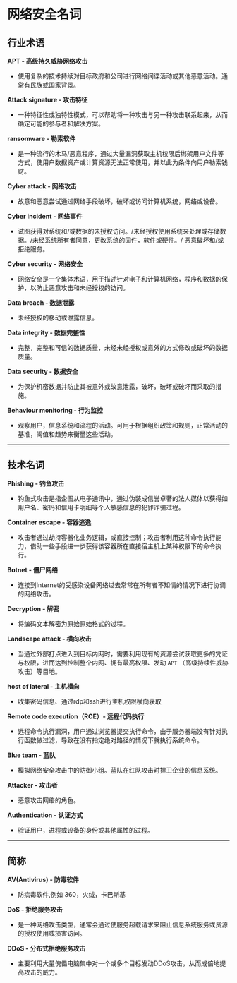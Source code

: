 # 网络安全名词

## 行业术语

**APT - 高级持久威胁网络攻击**

- 使用复杂的技术持续对目标政府和公司进行网络间谍活动或其他恶意活动。通常有民族或国家背景。

**Attack signature - 攻击特征**

- 一种特征性或独特性模式，可以帮助将一种攻击与另一种攻击联系起来，从而确定可能的参与者和解决方案。

**ransomware - 勒索软件**

- 是一种流行的木马/恶意程序，通过大量漏洞获取主机权限后绑架用户文件等方式，使用户数据资产或计算资源无法正常使用，并以此为条件向用户勒索钱财。

**Cyber attack - 网络攻击**

- 故意和恶意尝试通过网络手段破坏，破坏或访问计算机系统，网络或设备。

**Cyber incident - 网络事件**

- 试图获得对系统和/或数据的未授权访问。/未经授权使用系统来处理或存储数据。/未经系统所有者同意，更改系统的固件，软件或硬件。/ 恶意破坏和/或拒绝服务。

**Cyber security - 网络安全**

- 网络安全是一个集体术语，用于描述针对电子和计算机网络，程序和数据的保护，以防止恶意攻击和未经授权的访问。

**Data breach - 数据泄露**

- 未经授权的移动或泄露信息。

**Data integrity - 数据完整性**

- 完整，完整和可信的数据质量，未经未经授权或意外的方式修改或破坏的数据质量。

**Data security - 数据安全**

- 为保护机密数据并防止其被意外或故意泄露，破坏，破坏或破坏而采取的措施。

**Behaviour monitoring - 行为监控**

- 观察用户，信息系统和流程的活动。可用于根据组织政策和规则，正常活动的基准，阈值和趋势来衡量这些活动。

---

## 技术名词

**Phishing - 钓鱼攻击**

- 钓鱼式攻击是指企图从电子通讯中，通过伪装成信誉卓著的法人媒体以获得如用户名、密码和信用卡明细等个人敏感信息的犯罪诈骗过程。

**Container escape - 容器逃逸**

- 攻击者通过劫持容器化业务逻辑，或直接控制；攻击者利用这种命令执行能力，借助一些手段进一步获得该容器所在直接宿主机上某种权限下的命令执行。

**Botnet - 僵尸网络**

- 连接到Internet的受感染设备网络过去常常在所有者不知情的情况下进行协调的网络攻击。

**Decryption - 解密**

- 将编码文本解密为原始原始格式的过程。

**Landscape attack - 横向攻击**

- 当通过外部打点进入到目标内网时，需要利用现有的资源尝试获取更多的凭证与权限，进而达到控制整个内网、拥有最高权限、发动 `APT` （高级持续性威胁攻击）等目地。

**host of lateral - 主机横向**

- 收集密码信息、通过rdp和ssh进行主机权限横向获取

**Remote code execution（RCE）- 远程代码执行**

- 远程命令执行漏洞，用户通过浏览器提交执行命令，由于服务器端没有针对执行函数做过滤，导致在没有指定绝对路径的情况下就执行系统命令。

**Blue team - 蓝队**

- 模拟网络安全攻击中的防御小组。蓝队在红队攻击时捍卫企业的信息系统。

**Attacker - 攻击者**

- 恶意攻击网络的角色。

**Authentication - 认证方式**

- 验证用户，进程或设备的身份或其他属性的过程。

---

## 简称

**AV(Antivirus) - 防毒软件**

- 防病毒软件,例如 360，火绒，卡巴斯基

**DoS - 拒绝服务攻击**
- 是一种网络攻击类型，通常会通过使服务超载请求来阻止信息系统服务或资源的授权使用或损害访问。

**DDoS - 分布式拒绝服务攻击**
- 主要利用大量傀儡电脑集中对一个或多个目标发动DDoS攻击，从而成倍地提高攻击的威力。

